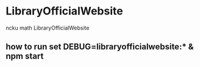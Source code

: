 # LibraryOfficialWebsite
ncku math LibraryOfficialWebsite
## how to run set DEBUG=libraryofficialwebsite:* & npm start